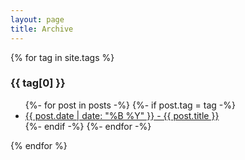 ```yaml
---
layout: page
title: Archive
---
```


{% for tag in site.tags %}
  <h3>{{ tag[0] }}</h3>
  <ul>
    {%- for post in posts -%}
      {%- if post.tag = tag -%}
        <li><a href="{{ post.url }}">{{ post.date | date: "%B %Y" }} - {{ post.title }}</a></li>
      {%- endif -%}
    {%- endfor -%}
  </ul>
{% endfor %}